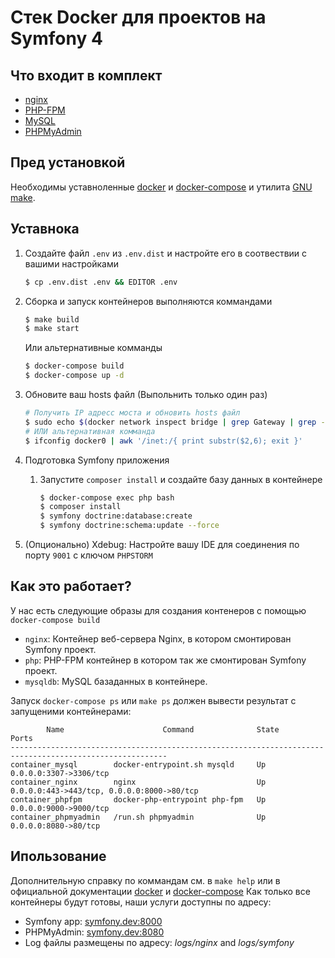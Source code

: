 # Стек Docker для проектов на Symfony 4

## Что входит в комплект

* [nginx](https://nginx.org/)
* [PHP-FPM](https://php-fpm.org/)
* [MySQL](https://www.mysql.com/)
* [PHPMyAdmin](https://www.phpmyadmin.net/)

## Пред установкой

Необходимы уставноленные [docker](https://www.docker.com/) и [docker-compose](https://docs.docker.com/compose/) и утилита [GNU make](https://www.gnu.org/software/make/manual/make.html).

## Уставнока

1. Создайте файл `.env` из `.env.dist` и настройте его в соотвествии с вашими настройками

    ```sh
    $ cp .env.dist .env && EDITOR .env
    ```

2. Сборка и запуск контейнеров выполняются коммандами

    ```sh
    $ make build
    $ make start
    ```
    Или альтернативные комманды
    
    ```sh
    $ docker-compose build
    $ docker-compose up -d
    ```

3. Обновите ваш hosts файл (Выпольнить только один раз)

    ```sh
    # Получить IP адресс моста и обновить hosts файл 
    $ sudo echo $(docker network inspect bridge | grep Gateway | grep -o -E '[0-9\.]+') "symfony.dev" >> /etc/hosts
    # ИЛИ альтернативная комманда
    $ ifconfig docker0 | awk '/inet:/{ print substr($2,6); exit }'
    ```

4. Подготовка Symfony приложения
    
   1. Запустите `composer install` и создайте базу данных в контейнере

      ```sh
      $ docker-compose exec php bash
      $ composer install
      $ symfony doctrine:database:create
      $ symfony doctrine:schema:update --force
      ```
5. (Опционально) Xdebug: Настройте вашу IDE для соединения по порту `9001` с ключом `PHPSTORM`

## Как это работает?

У нас есть следующие образы для создания контенеров с помощью `docker-compose build`

* `nginx`: Контейнер веб-сервера Nginx, в котором смонтирован Symfony проект.
* `php`: PHP-FPM контейнер в котором так же смонтирован Symfony проект.
* `mysqldb`: MySQL базаданных в контейнере.

Запуск `docker-compose ps` или `make ps` должен вывести результат с запущеними контейнерами:

```text
        Name                      Command              State                     Ports                    
---------------------------------------------------------------------------------------------------------
container_mysql        docker-entrypoint.sh mysqld     Up      0.0.0.0:3307->3306/tcp                     
container_nginx        nginx                           Up      0.0.0.0:443->443/tcp, 0.0.0.0:8000->80/tcp 
container_phpfpm       docker-php-entrypoint php-fpm   Up      0.0.0.0:9000->9000/tcp                     
container_phpmyadmin   /run.sh phpmyadmin              Up      0.0.0.0:8080->80/tcp 
```

## Ипользование

Дополнительную справку по коммандам см. в `make help` или в официальной документации [docker](https://www.docker.com/) и [docker-compose](https://docs.docker.com/compose/)
Как только все контейнеры будут готовы, наши услуги доступны по адресу:
* Symfony app: [symfony.dev:8000](http://symfony.dev:8000)
* PHPMyAdmin: [symfony.dev:8080](http://symfony.dev:8080)
* Log файлы размещены по адресу: *logs/nginx* and *logs/symfony*

